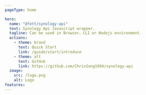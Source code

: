 ```yaml
---
pageType: home

hero:
  name: "@fett/synology-api"
  text: Synology Api Javascript wrapper.
  tagline: Can be used in Browser、CLI or Nodejs environment.
  actions:
    - theme: brand
      text: Quick Start
      link: /guide/start/introduce
    - theme: alt
      text: GitHub
      link: https://github.com/ChrisSong1994/synology-api
  image:
    src: /logo.png
    alt: Logo
features:
---
```

